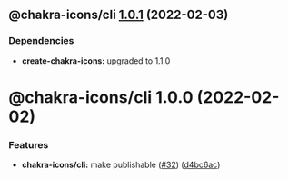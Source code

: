 ## @chakra-icons/cli [1.0.1](https://github.com/kodingdotninja/chakra-icons/compare/@chakra-icons/cli@1.0.0...@chakra-icons/cli@1.0.1) (2022-02-03)

### Dependencies

- **create-chakra-icons:** upgraded to 1.1.0

# @chakra-icons/cli 1.0.0 (2022-02-02)

### Features

- **chakra-icons/cli:** make publishable ([#32](https://github.com/kodingdotninja/chakra-icons/issues/32)) ([d4bc6ac](https://github.com/kodingdotninja/chakra-icons/commit/d4bc6accebed28a750aeeada36aecd1fe18cbddf))
